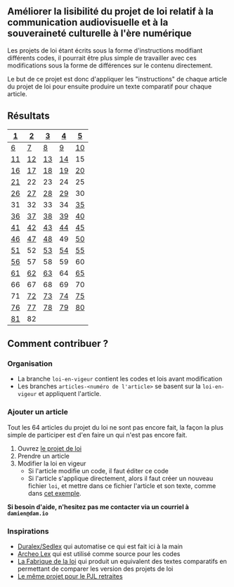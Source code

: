 ## Améliorer la lisibilité du projet de loi relatif à la communication audiovisuelle et à la souveraineté culturelle à l'ère numérique

Les projets de loi étant écrits sous la forme d'instructions modifiant différents codes, il pourrait être plus simple de travailler avec ces modifications sous la forme de différences sur le contenu directement.

Le but de ce projet est donc d'appliquer les "instructions" de chaque article du projet de loi pour ensuite produire un texte comparatif pour chaque article.

## Résultats

|[1](https://github.com/mdamien/pjl-audiovisuel/compare/loi-en-vigueur...article-1  )|[2](https://github.com/mdamien/pjl-audiovisuel/compare/loi-en-vigueur...article-2  )|[3](https://github.com/mdamien/pjl-audiovisuel/compare/loi-en-vigueur...article-3  )|[4](https://github.com/mdamien/pjl-audiovisuel/compare/loi-en-vigueur...article-4  )|[5](https://github.com/mdamien/pjl-audiovisuel/compare/loi-en-vigueur...article-5  )|
|---|---|---|---|---|
|[6](https://github.com/mdamien/pjl-audiovisuel/compare/loi-en-vigueur...article-6  )|[7](https://github.com/mdamien/pjl-audiovisuel/compare/loi-en-vigueur...article-7  )|[8](https://github.com/mdamien/pjl-audiovisuel/compare/loi-en-vigueur...article-8  )|[9](https://github.com/mdamien/pjl-audiovisuel/compare/loi-en-vigueur...article-9  )|[10](https://github.com/mdamien/pjl-audiovisuel/compare/loi-en-vigueur...article-10 )|
|[11](https://github.com/mdamien/pjl-audiovisuel/compare/loi-en-vigueur...article-11 )|[12](https://github.com/mdamien/pjl-audiovisuel/compare/loi-en-vigueur...article-12 )|[13](https://github.com/mdamien/pjl-audiovisuel/compare/loi-en-vigueur...article-13 )|[14](https://github.com/mdamien/pjl-audiovisuel/compare/loi-en-vigueur...article-14 )|15|
|[16](https://github.com/mdamien/pjl-audiovisuel/compare/loi-en-vigueur...article-16 )|[17](https://github.com/mdamien/pjl-audiovisuel/compare/loi-en-vigueur...article-17 )|[18](https://github.com/mdamien/pjl-audiovisuel/compare/loi-en-vigueur...article-18 )|[19](https://github.com/mdamien/pjl-audiovisuel/compare/loi-en-vigueur...article-19 )|[20](https://github.com/mdamien/pjl-audiovisuel/compare/loi-en-vigueur...article-20 )|
|[21](https://github.com/mdamien/pjl-audiovisuel/compare/loi-en-vigueur...article-21 )|22|23|24|25|
|[26](https://github.com/mdamien/pjl-audiovisuel/compare/loi-en-vigueur...article-26 )|[27](https://github.com/mdamien/pjl-audiovisuel/compare/loi-en-vigueur...article-27 )|[28](https://github.com/mdamien/pjl-audiovisuel/compare/loi-en-vigueur...article-28 )|[29](https://github.com/mdamien/pjl-audiovisuel/compare/loi-en-vigueur...article-29 )|30|
|31|32|33|34|[35](https://github.com/mdamien/pjl-audiovisuel/compare/loi-en-vigueur...article-35 )|
|[36](https://github.com/mdamien/pjl-audiovisuel/compare/loi-en-vigueur...article-36 )|[37](https://github.com/mdamien/pjl-audiovisuel/compare/loi-en-vigueur...article-37 )|[38](https://github.com/mdamien/pjl-audiovisuel/compare/loi-en-vigueur...article-38 )|[39](https://github.com/mdamien/pjl-audiovisuel/compare/loi-en-vigueur...article-39 )|[40](https://github.com/mdamien/pjl-audiovisuel/compare/loi-en-vigueur...article-40 )|
|[41](https://github.com/mdamien/pjl-audiovisuel/compare/loi-en-vigueur...article-41 )|[42](https://github.com/mdamien/pjl-audiovisuel/compare/loi-en-vigueur...article-42 )|[43](https://github.com/mdamien/pjl-audiovisuel/compare/loi-en-vigueur...article-43 )|[44](https://github.com/mdamien/pjl-audiovisuel/compare/loi-en-vigueur...article-44 )|[45](https://github.com/mdamien/pjl-audiovisuel/compare/loi-en-vigueur...article-45 )|
|[46](https://github.com/mdamien/pjl-audiovisuel/compare/loi-en-vigueur...article-46 )|[47](https://github.com/mdamien/pjl-audiovisuel/compare/loi-en-vigueur...article-47 )|[48](https://github.com/mdamien/pjl-audiovisuel/compare/loi-en-vigueur...article-48 )|49|[50](https://github.com/mdamien/pjl-audiovisuel/compare/loi-en-vigueur...article-50 )|
|[51](https://github.com/mdamien/pjl-audiovisuel/compare/loi-en-vigueur...article-51 )|52|[53](https://github.com/mdamien/pjl-audiovisuel/compare/loi-en-vigueur...article-53 )|[54](https://github.com/mdamien/pjl-audiovisuel/compare/loi-en-vigueur...article-54 )|[55](https://github.com/mdamien/pjl-audiovisuel/compare/loi-en-vigueur...article-55 )|
|[56](https://github.com/mdamien/pjl-audiovisuel/compare/loi-en-vigueur...article-56 )|57|58|59|60|
|[61](https://github.com/mdamien/pjl-audiovisuel/compare/loi-en-vigueur...article-61 )|[62](https://github.com/mdamien/pjl-audiovisuel/compare/loi-en-vigueur...article-62 )|[63](https://github.com/mdamien/pjl-audiovisuel/compare/loi-en-vigueur...article-63 )|64|[65](https://github.com/mdamien/pjl-audiovisuel/compare/loi-en-vigueur...article-65 )|
|66|67|68|69|70|
|71|[72](https://github.com/mdamien/pjl-audiovisuel/compare/loi-en-vigueur...article-72 )|[73](https://github.com/mdamien/pjl-audiovisuel/compare/loi-en-vigueur...article-73 )|[74](https://github.com/mdamien/pjl-audiovisuel/compare/loi-en-vigueur...article-74 )|[75](https://github.com/mdamien/pjl-audiovisuel/compare/loi-en-vigueur...article-75 )|
|[76](https://github.com/mdamien/pjl-audiovisuel/compare/loi-en-vigueur...article-76 )|[77](https://github.com/mdamien/pjl-audiovisuel/compare/loi-en-vigueur...article-77 )|[78](https://github.com/mdamien/pjl-audiovisuel/compare/loi-en-vigueur...article-78 )|[79](https://github.com/mdamien/pjl-audiovisuel/compare/loi-en-vigueur...article-79 )|[80](https://github.com/mdamien/pjl-audiovisuel/compare/loi-en-vigueur...article-80 )|
|[81](https://github.com/mdamien/pjl-audiovisuel/compare/loi-en-vigueur...article-81 )|82

## Comment contribuer ?

### Organisation

- La branche `loi-en-vigeur` contient les codes et lois avant modification
- Les branches `articles-<numéro de l'article>` se basent sur la `loi-en-vigeur` et appliquent l'article.

### Ajouter un article

Tout les 64 articles du projet du loi ne sont pas encore fait, la façon la plus simple de participer est d'en faire un qui n'est pas encore fait.

 1. Ouvrez [le projet de loi](http://www.assemblee-nationale.fr/dyn/15/textes/l15b2488_projet-loi)
 2. Prendre un article
 3. Modifier la loi en vigeur
    * Si l'article modifie un code, il faut éditer ce code
    * Si l'article s'applique directement, alors il faut créer un nouveau fichier `loi`, et mettre dans ce fichier l'article et son texte, comme dans [cet exemple](https://github.com/regardscitoyens/pjl-retraites/compare/loi-en-vigeur...article-018).

**Si besoin d'aide, n'hesitez pas me contacter via un courriel à `damien@dam.io`**

### Inspirations

- [Duralex/Sedlex](https://github.com/Legilibre/SedLex) qui automatise ce qui est fait ici à la main
- [Archeo Lex](http://archeo-lex.fr/) qui est utilisé comme source pour les codes
- [La Fabrique de la loi](http://lafabriquedelaloi.fr/) qui produit un equivalent des textes comparatifs en permettant de comparer les version des projets de loi
- [Le même projet pour le PJL retraites](https://github.com/regardscitoyens/pjl-retraites)
